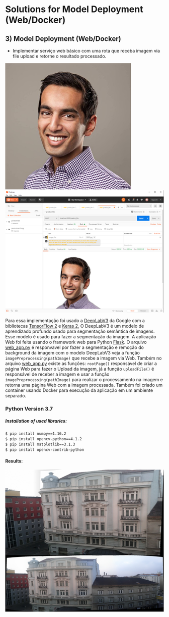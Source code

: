 # Solutions for Model Deployment (Web/Docker)
## 3\) Model Deployment (Web/Docker)
  * Implementar serviço web básico com uma rota que receba imagem via file upload e retorne o resultado processado.

  <a href="https://raw.githubusercontent.com/alanoMartins/computer_vision_exercises/master/web-service/input.jpg"><img src="https://raw.githubusercontent.com/alanoMartins/computer_vision_exercises/master/web-service/input.jpg"  width="400"></a>  <a href="https://raw.githubusercontent.com/alanoMartins/computer_vision_exercises/master/web-service/postman-output.png"><img src="https://raw.githubusercontent.com/alanoMartins/computer_vision_exercises/master/web-service/postman-output.png"  width="530"></a>
  
 Para essa implementação foi usado a [ DeepLabV3](https://towardsdatascience.com/review-deeplabv3-atrous-convolution-semantic-segmentation-6d818bfd1d74)  da Google com a bibliotecas [TensorFlow 2](https://www.tensorflow.org/) e [Keras 2](https://keras.io/), O DeepLabV3 é um modelo de aprendizado profundo usado para segmentação semântica de imagens. Esse modelo é usado para fazer a segmentação da imagem. A aplicação Web foi feita usando o framework web para Python [Flask](https://flask.palletsprojects.com/en/1.1.x/). O arquivo [web_app.py](https://github.com/brunoprp/computer-vision-exercises-Atlantico/blob/master/3-Model-Deployment-(Web%20Docker)/web_app.py) é responvavel por fazer a segmentação e remoção do  background da imagem com o modelo DeepLabV3 veja a função `imagePreprocessing(pathImage)` que recebe a imagem via Web. Também no arquivo  [web_app.py](https://github.com/brunoprp/computer-vision-exercises-Atlantico/blob/master/3-Model-Deployment-(Web%20Docker)/web_app.py) existe as funções: `rootPage()` responsável de criar a página Web para fazer o Upload da imagem, já a função `uploadFile()` é responsável de receber a imagem e usar a função  `imagePreprocessing(pathImage)`   para realizar o processamento na imagem e retorna uma página Web com a imagem processada. Também foi criado um container usando Docker para execução da aplicação em um ambiente separado. 

 
### Python Version 3.7 
##### Installation of used libraries:
```sh
$ pip install numpy==1.16.2
$ pip install opencv-python==4.1.2
$ pip install matplotlib==3.1.3
$ pip install opencv-contrib-python

```
#### Results:

   <a href="https://github.com/brunoprp/computer-vision-exercises-Atlantico/blob/master/2-Image-Stitching/imges_results/panorama.jpg?"><img src="https://github.com/brunoprp/computer-vision-exercises-Atlantico/blob/master/2-Image-Stitching/imges_results/panorama.jpg?" align="left" width="600"></a>
   
 
 
   
   <a href="https://github.com/brunoprp/computer-vision-exercises-Atlantico/blob/master/2-Image-Stitching/imges_results/all_panorama.jpg?"><img src="https://github.com/brunoprp/computer-vision-exercises-Atlantico/blob/master/2-Image-Stitching/imges_results/all_panorama.jpg?" align="left" width="600"></a>
   
   



 


